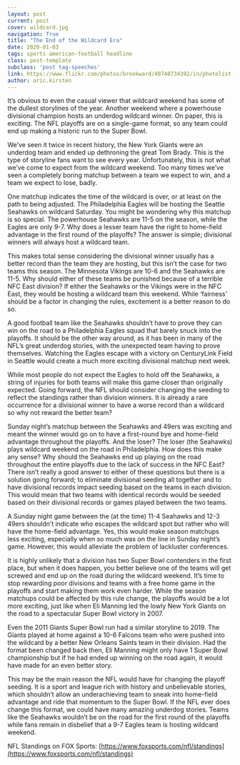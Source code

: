 ```yaml
---
layout: post
current: post
cover: wildcard.jpg
navigation: True
title: "The End of the Wildcard Era"
date: 2020-01-03
tags: sports american-football headline
class: post-template
subclass: 'post tag-speeches'
link: https://www.flickr.com/photos/brookward/48740734392/in/photolist-2hg41ew-2hQRZZX-2hPZUDT-2hPndjW-2hPuBdU-2hQ3kXt-2hPKVim-2hQ3p6g-2hPQy4A-2hPFp8D-2hPvGEt-2hPqEC5-2gPZF1b-2hQ4vyL-2hPPYtQ-2hPEqRE-2hPxH9P-2hPmWos-2hQ1MyZ-2hQ1YKK-2hPyNjD-2hPDXnT-2hPhfxd-2hPLHhq-2hPvEy9-2hPD9TV-2hQeWCT-2hPZJoY-2hPRez5-2hQbykn-2hPQ6zo-2hPE6UG-2hPphKz-2hPBHGX-2hPYBjV-2hPNsqF-2hPqhda-2hPR9tT-2hPvsJN-2hPCTkY-2hQ3adX-2hPNKns-2hPUJXr-2hPKWyb-2hPwWTQ-2hPByGT-2hPyv7q-2hPobNG-2hPvyg7-2hPnvG1
author: aric.kirsten
---
```

It’s obvious to even the casual viewer that wildcard weekend has some of the dullest storylines of the year. Another weekend where a powerhouse divisional champion hosts an underdog wildcard winner. On paper, this is exciting. The NFL playoffs are on a single-game format, so any team could end up making a historic run to the Super Bowl.

  

We’ve seen it twice in recent history, the New York Giants were an underdog team and ended up dethroning the great Tom Brady. This is the type of storyline fans want to see every year. Unfortunately, this is not what we’ve come to expect from the wildcard weekend. Too many times we’ve seen a completely boring matchup between a team we expect to win, and a team we expect to lose, badly.

  

One matchup indicates the time of the wildcard is over, or at least on the path to being adjusted. The Philadelphia Eagles will be hosting the Seattle Seahawks on wildcard Saturday. You might be wondering why this matchup is so special. The powerhouse Seahawks are 11-5 on the season, while the Eagles are only 9-7. Why does a lesser team have the right to home-field advantage in the first round of the playoffs? The answer is simple; divisional winners will always host a wildcard team.

  

This makes total sense considering the divisional winner usually has a better record than the team they are hosting, but this isn’t the case for two teams this season. The Minnesota Vikings are 10-6 and the Seahawks are 11-5. Why should either of these teams be punished because of a terrible NFC East division? If either the Seahawks or the Vikings were in the NFC East, they would be hosting a wildcard team this weekend. While ‘fairness’ should be a factor in changing the rules, excitement is a better reason to do so.

  

A good football team like the Seahawks shouldn’t have to prove they can win on the road to a Philadelphia Eagles squad that barely snuck into the playoffs. It should be the other way around, as it has been in many of the NFL’s great underdog stories, with the unexpected team having to prove themselves. Watching the Eagles escape with a victory on CenturyLink Field in Seattle would create a much more exciting divisional matchup next week.

  

While most people do not expect the Eagles to hold off the Seahawks, a string of injuries for both teams will make this game closer than originally expected. Going forward, the NFL should consider changing the seeding to reflect the standings rather than division winners. It is already a rare occurrence for a divisional winner to have a worse record than a wildcard so why not reward the better team?

  

Sunday night’s matchup between the Seahawks and 49ers was exciting and meant the winner would go on to have a first-round bye and home-field advantage throughout the playoffs. And the loser? The loser (the Seahawks) plays wildcard weekend on the road in Philadelphia. How does this make any sense? Why should the Seahawks end up playing on the road throughout the entire playoffs due to the lack of success in the NFC East? There isn’t really a good answer to either of these questions but there is a solution going forward; to eliminate divisional seeding all together and to have divisional records impact seeding based on the teams in each division. This would mean that two teams with identical records would be seeded based on their divisional records or games played between the two teams.

  

A Sunday night game between the (at the time) 11-4 Seahawks and 12-3 49ers shouldn’t indicate who escapes the wildcard spot but rather who will have the home-field advantage. Yes, this would make season matchups less exciting, especially when so much was on the line in Sunday night’s game. However, this would alleviate the problem of lackluster conferences.

  

It is highly unlikely that a division has two Super Bowl contenders in the first place, but when it does happen, you better believe one of the teams will get screwed and end up on the road during the wildcard weekend. It’s time to stop rewarding poor divisions and teams with a free home game in the playoffs and start making them work even harder. While the season matchups could be affected by this rule change, the playoffs would be a lot more exciting, just like when Eli Manning led the lowly New York Giants on the road to a spectacular Super Bowl victory in 2007.

  

Even the 2011 Giants Super Bowl run had a similar storyline to 2019. The Giants played at home against a 10-6 Falcons team who were pushed into the wildcard by a better New Orleans Saints team in their division. Had the format been changed back then, Eli Manning might only have 1 Super Bowl championship but if he had ended up winning on the road again, it would have made for an even better story.

  

This may be the main reason the NFL would have for changing the playoff seeding. It is a sport and league rich with history and unbelievable stories, which shouldn’t allow an underachieving team to sneak into home-field advantage and ride that momentum to the Super Bowl. If the NFL ever does change this format, we could have many amazing underdog stories. Teams like the Seahawks wouldn’t be on the road for the first round of the playoffs while fans remain in disbelief that a 9-7 Eagles team is hosting wildcard weekend.

  
NFL Standings on FOX Sports: [https://www.foxsports.com/nfl/standings](https://www.foxsports.com/nfl/standings)

